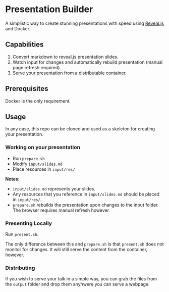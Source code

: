 # Presentation Builder

A simplistic way to create stunning presentations with speed using [Reveal.js](https://github.com/hakimel/reveal.js) and Docker.

## Capabilities

1. Convert markdown to reveal.js presentation slides.
2. Watch input for changes and automatically rebuild presentation (manual page refresh required).
3. Serve your presentation from a distributable container.

## Prerequisites

Docker is the only requirement.

## Usage

In any case, this repo can be cloned and used as a skeleton for creating your presentation.

### Working on your presentation

* Run `prepare.sh`
* Modify `input/slides.md`
* Place resources in `input/res/`

**Notes:**

* `input/slides.md` represents your slides.
* Any resources that you reference in `input/slides.md` should be placed in `input/res/`.
* `prepare.sh` rebuilds the presentation upon changes to the input folder.  The browser requires manual refresh however.

### Presenting Locally

Run `present.sh`.

The only difference between this and `prepare.sh` is that `present.sh` does not monitor for changes.  It will still serve the content from the container, however.

### Distributing

If you wish to serve your talk in a simple way, you can grab the files from the `output` folder and drop them anyhwere you can serve a webpage.

